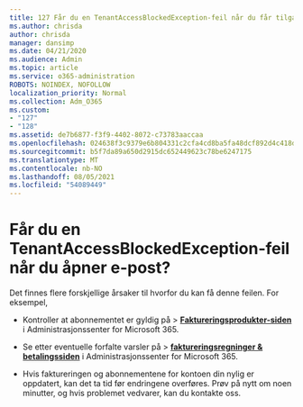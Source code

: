 ```yaml
---
title: 127 Får du en TenantAccessBlockedException-feil når du får tilgang til e-post?
ms.author: chrisda
author: chrisda
manager: dansimp
ms.date: 04/21/2020
ms.audience: Admin
ms.topic: article
ms.service: o365-administration
ROBOTS: NOINDEX, NOFOLLOW
localization_priority: Normal
ms.collection: Adm_O365
ms.custom:
- "127"
- "128"
ms.assetid: de7b6877-f3f9-4402-8072-c73783aaccaa
ms.openlocfilehash: 024638f3c9379e6b804331c2cfa4cd8ba5fa48dcf892d4c418db0ff9a0206b3b
ms.sourcegitcommit: b5f7da89a650d2915dc652449623c78be6247175
ms.translationtype: MT
ms.contentlocale: nb-NO
ms.lasthandoff: 08/05/2021
ms.locfileid: "54089449"
---
```

# <a name="getting-a-tenantaccessblockedexception-error-when-accessing-email"></a>Får du en TenantAccessBlockedException-feil når du åpner e-post?

Det finnes flere forskjellige årsaker til hvorfor du kan få denne feilen. For eksempel,

- Kontroller at abonnementet er  gyldig på \> **[Faktureringsprodukter-siden](https://portal.office.com/adminportal/home#/subscriptions)** i Administrasjonssenter for Microsoft 365.

- Se etter eventuelle forfalte varsler på  \> **[faktureringsregninger & betalingssiden](https://portal.office.com/adminportal/home#/billoverview)** i Administrasjonssenter for Microsoft 365.

- Hvis faktureringen og abonnementene for kontoen din nylig er oppdatert, kan det ta tid før endringene overføres. Prøv på nytt om noen minutter, og hvis problemet vedvarer, kan du kontakte oss.
